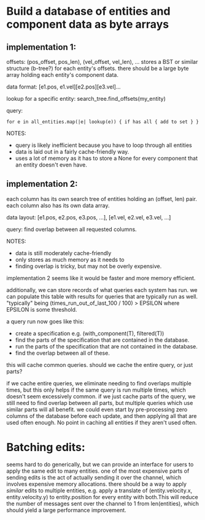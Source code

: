 Build a database of entities and component data as byte arrays
==============================================================
implementation 1: 
-----------------
offsets: (pos_offset, pos_len), (vel_offset, vel_len), ...
stores a BST or similar structure (b-tree?) for each entity's offsets.
there should be a large byte array holding each entity's component data.

data format: [e1.pos, e1.vel][e2.pos][e3.vel]...

lookup for a specific entity: 
search_tree.find_offsets(my_entity)
  
query:
```
for e in all_entities.map(|e| lookup(e)) { if has all { add to set } }
```
NOTES: 
  - query is likely inefficient because you have to loop through all entities
  - data is laid out in a fairly cache-friendly way.
  - uses a lot of memory as it has to store a None for every component
    that an entity doesn't even have.

implementation 2:
-----------------
each column has its own search tree of entities holding an (offset, len) pair.
each column also has its own data array.
    
data layout: [e1.pos, e2.pos, e3.pos, ...], [e1.vel, e2.vel, e3.vel, ...]

query:
  find overlap between all requested columns.

NOTES:
  - data is still moderately cache-friendly
  - only stores as much memory as it needs to
  - finding overlap is tricky, but may not be overly expensive.

implementation 2 seems like it would be faster and more memory efficient.

additionally, we can store records of what queries each system has run.
we can populate this table with results for queries that are typically run as well. "typically" being (times_run_out_of_last_100 / 100) > EPSILON where EPSILON is some threshold.

a query run now goes like this:
  - create a specification e.g. (with_component(T), filtered(T))
  - find the parts of the specification that are contained in the database.
  - run the parts of the specification that are not contained in the database.
  - find the overlap between all of these.

  this will cache common queries. should we cache the entire query, or just parts? 

  if we cache entire queries, we eliminate needing to find overlaps multiple times, but this only helps if the same query is run multiple times, which doesn't seem excessively common. if we just cache parts of the query, we still need to find overlap between all parts, but multiple queries which use similar parts will all benefit. we could even start by pre-processing zero columns of the database before each update, and then applying all that are used often enough. No point in caching all entities if they aren't used often.

Batching edits:
===============
  seems hard to do generically, but we can provide an interface for users to apply the same edit to many entities. one of the most expensive parts of sending edits is the act of actually sending it over the channel, which involves expensive memory allocations. there should be a way to apply *similar* edits to multiple entities, e.g. apply a translate of (entity.velocity.x, entity.velocity.y) to entity.position for every entity with both.This will reduce the number of messages sent over the channel to 1 from len(entities), which should yield a large performance improvement.